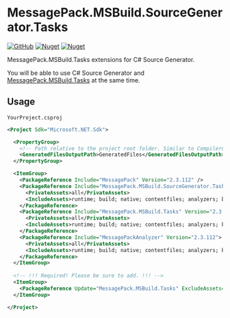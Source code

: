 # MessagePack.MSBuild.SourceGenerator.Tasks
[![GitHub](https://img.shields.io/github/license/hikarin522/MessagePack.MSBuild.SourceGenerator.Tasks)](LICENSE)
[![Nuget](https://img.shields.io/nuget/v/MessagePack.MSBuild.SourceGenerator.Tasks)](https://www.nuget.org/packages/MessagePack.MSBuild.SourceGenerator.Tasks/)
[![Nuget](https://img.shields.io/nuget/dt/MessagePack.MSBuild.SourceGenerator.Tasks)](https://www.nuget.org/packages/MessagePack.MSBuild.SourceGenerator.Tasks/)

MessagePack.MSBuild.Tasks extensions for C# Source Generator.

You will be able to use C# Source Generator and [MessagePack.MSBuild.Tasks](https://www.nuget.org/packages/MessagePack.MSBuild.Tasks) at the same time.

## Usage

`YourProject.csproj`
```xml
<Project Sdk="Microsoft.NET.Sdk">

  <PropertyGroup>
    <!-- Path relative to the project root folder. Similar to CompilerGeneratedFilesOutputPath. Default: $(IntermediateOutputPath)generated -->
    <GeneratedFilesOutputPath>GeneratedFiles</GeneratedFilesOutputPath>
  </PropertyGroup>

  <ItemGroup>
    <PackageReference Include="MessagePack" Version="2.3.112" />
    <PackageReference Include="MessagePack.MSBuild.SourceGenerator.Tasks" Version="1.0.0">
      <PrivateAssets>all</PrivateAssets>
      <IncludeAssets>runtime; build; native; contentfiles; analyzers; buildtransitive</IncludeAssets>
    </PackageReference>
    <PackageReference Include="MessagePack.MSBuild.Tasks" Version="2.3.112">
      <PrivateAssets>all</PrivateAssets>
      <IncludeAssets>runtime; build; native; contentfiles; analyzers; buildtransitive</IncludeAssets>
    </PackageReference>
    <PackageReference Include="MessagePackAnalyzer" Version="2.3.112">
      <PrivateAssets>all</PrivateAssets>
      <IncludeAssets>runtime; build; native; contentfiles; analyzers; buildtransitive</IncludeAssets>
    </PackageReference>
  </ItemGroup>
  
  <!-- !!! Required! Please be sure to add. !!! -->
  <ItemGroup>
    <PackageReference Update="MessagePack.MSBuild.Tasks" ExcludeAssets="build" GeneratePathProperty="true" />
  </ItemGroup>

</Project>
```
